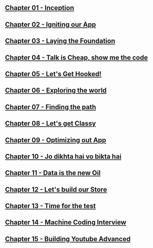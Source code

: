 ## [Chapter 01 - Inception](https://github.com/ssk090/namaste-react-live-assignment/blob/master/01%20-%20Inception)

## [Chapter 02 - Igniting our App](https://github.com/ssk090/namaste-react-live-assignment/tree/master/02%20-%20Igniting%20our%20App)

## [Chapter 03 - Laying the Foundation](https://github.com/ssk090/namaste-react-live-assignment/tree/master/03%20-%20Laying%20the%20Foundation)

## [Chapter 04 - Talk is Cheap, show me the code](https://github.com/ssk090/namaste-react-live-assignment/tree/master/04%20-%20Talk%20is%20Cheap%2C%20show%20me%20the%20code)

## [Chapter 05 - Let's Get Hooked!](https://github.com/ssk090/namaste-react-live-assignment/tree/master/05%20-%20Let's%20Get%20Hooked!)

## [Chapter 06 - Exploring the world](https://github.com/ssk090/namaste-react-live-assignment/tree/master/06%20-%20Exploring%20the%20world)

## [Chapter 07 - Finding the path](https://github.com/ssk090/namaste-react-live-assignment/tree/master/07%20-%20Finding%20the%20path)

## [Chapter 08 - Let's get Classy](https://github.com/ssk090/namaste-react-live-assignment/tree/master/08%20-%20Let's%20get%20Classy)

## [Chapter 09 - Optimizing out App](https://github.com/ssk090/namaste-react-live-assignment/tree/master/09%20-%20Optimizing%20out%20App)

## [Chapter 10 - Jo dikhta hai vo bikta hai](https://github.com/ssk090/namaste-react-live-assignment/tree/master/10%20-%20Jo%20dikhta%20hai%20vo%20bikta%20hai)

## [Chapter 11 - Data is the new Oil](https://github.com/ssk090/namaste-react-live-assignment/tree/master/11%20-%20Data%20is%20the%20new%20Oil)

## [Chapter 12 - Let's build our Store](https://github.com/ssk090/namaste-react-live-assignment/tree/master/12%20-%20Let's%20build%20our%20Store)

## [Chapter 13 - Time for the test](https://github.com/ssk090/namaste-react-live-assignment/tree/master/13%20-%20Time%20for%20the%20test)

## [Chapter 14 - Machine Coding Interview](https://github.com/ssk090/namaste-react-live-assignment/tree/master/14%20%26%2015/namaste-youtube)

## [Chapter 15 - Building Youtube Advanced](https://github.com/ssk090/namaste-react-live-assignment/tree/master/14%20%26%2015/namaste-youtube)
